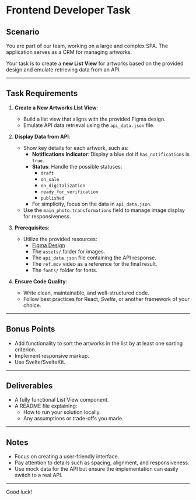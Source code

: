 # Frontend Developer Task

## Scenario

You are part of our team, working on a large and complex SPA. The application serves as a CRM for managing artworks.

Your task is to create a **new List View** for artworks based on the provided design and emulate retrieving data from an API.

---

## Task Requirements

1. **Create a New Artworks List View**:

   - Build a list view that aligns with the provided Figma design.
   - Emulate API data retrieval using the `api_data.json` file.

2. **Display Data from API**:

   - Show key details for each artwork, such as:
     - **Notifications Indicator**: Display a blue dot if `has_notifications` is `true`.
     - **Status**: Handle the possible statuses:
       - `draft`
       - `on_sale`
       - `on_digitalization`
       - `ready_for_verification`
       - `published`
     - For simplicity, focus on the data in `api_data.json`.
   - Use the `main_photo.transformations` field to manage image display for responsiveness.

3. **Prerequisites**:

   - Utilize the provided resources:
     - [Figma Design](https://www.figma.com/design/fK46RrqEhT8etCrYu7z8K1/Task?node-id=1-2816&t=PixQAM3FvQ3FFAp8-1)
     - The `assets/` folder for images.
     - The `api_data.json` file containing the API response.
     - The `ref.mov` video as a reference for the final result.
     - The `fonts/` folder for fonts.

4. **Ensure Code Quality**:
   - Write clean, maintainable, and well-structured code.
   - Follow best practices for React, _Svelte_, or another framework of your choice.

---

## Bonus Points

- Add functionality to sort the artworks in the list by at least one sorting criterion.
- Implement responsive markup.
- Use Svelte/SvelteKit.

---

## Deliverables

- A fully functional List View component.
- A README file explaining:
  - How to run your solution locally.
  - Any assumptions or trade-offs you made.

---

## Notes

- Focus on creating a user-friendly interface.
- Pay attention to details such as spacing, alignment, and responsiveness.
- Use mock data for the API but ensure the implementation can easily switch to a real API.

---

Good luck!
